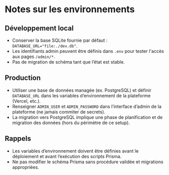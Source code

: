 # Notes sur les environnements

## Développement local
- Conserver la base SQLite fournie par défaut&nbsp;: `DATABASE_URL="file:./dev.db"`.
- Les identifiants admin peuvent être définis dans `.env` pour tester l'accès aux pages `/admin/*`.
- Pas de migration de schéma tant que l’état est stable.

## Production
- Utiliser une base de données managée (ex. PostgreSQL) et définir `DATABASE_URL` dans les variables d’environnement de la plateforme (Vercel, etc.).
- Renseigner `ADMIN_USER` et `ADMIN_PASSWORD` dans l’interface d’admin de la plateforme (ne jamais commiter de secrets).
- La migration vers PostgreSQL implique une phase de planification et de migration des données (hors du périmètre de ce setup).

## Rappels
- Les variables d’environnement doivent être définies avant le déploiement et avant l’exécution des scripts Prisma.
- Ne pas modifier le schéma Prisma sans procédure validée et migrations appropriées.
